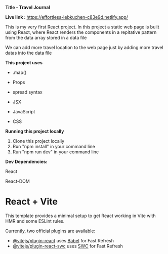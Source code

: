 <strong>Title - Travel Journal</strong>

<strong>Live link : </strong> https://effortless-lebkuchen-c83e9d.netlify.app/


This is my very first React project. In this project a static web page is built using React, where React renders the components in a repitative pattern from the data array stored in a data file

We can add more travel location to  the web page just by adding more travel datas into the data file

__This project uses__

- .map()

- Props

- spread syntax

- JSX

- JavaScript

- CSS

__Running this project locally__

1. Clone this project locally
2. Run "npm install" in your command line
3. Run "npm run dev" in your command line

__Dev Dependencies:__

React

React-DOM
# React + Vite

This template provides a minimal setup to get React working in Vite with HMR and some ESLint rules.

Currently, two official plugins are available:

- [@vitejs/plugin-react](https://github.com/vitejs/vite-plugin-react/blob/main/packages/plugin-react/README.md) uses [Babel](https://babeljs.io/) for Fast Refresh
- [@vitejs/plugin-react-swc](https://github.com/vitejs/vite-plugin-react-swc) uses [SWC](https://swc.rs/) for Fast Refresh
